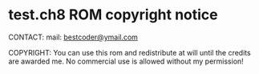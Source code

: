 # test.ch8 ROM copyright notice

CONTACT: mail: bestcoder@ymail.com

COPYRIGHT: You can use this rom and redistribute at will until the credits are awarded me. No commercial use is allowed without my permission!
